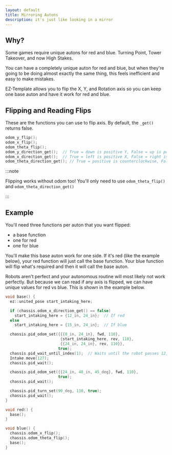 ```yaml
---
layout: default
title: Mirroring Autons
description: it's just like looking in a mirror
---
```


## Why?
Some games require unique autons for red and blue.  Turning Point, Tower Takeover, and now High Stakes.  

You can have a completely unique auton for red and blue, but when they're going to be doing almost exactly the same thing, this feels inefficient and easy to make mistakes.  

EZ-Template allows you to flip the X, Y, and Rotation axis so you can keep one base auton and have it work for red and blue.  

## Flipping and Reading Flips
These are the functions you can use to flip axis.  By default, the `_get()` returns false.  
```cpp
odom_y_flip();
odom_x_flip();
odom_theta_flip();
odom_y_direction_get();  // True = down is positive Y, False = up is positive Y
odom_x_direction_get();  // True = left is positive X, False = right is positive X
odom_theta_direction_get(); // True = positive is counterclockwise, False = positive is counterclockwise
```

:::note

Flipping works without odom too!  You'll only need to use `odom_theta_flip()` and `odom_theta_direction_get()`

:::

## Example
You'll need three functions per auton that you want flipped:
- a base function
- one for red
- one for blue

You'll make this base auton work for one side.  If it's red (like the example below), your red function will just call the base function.  Your blue function will flip what's required and then it will call the base auton.  

Robots aren't perfect and your autonomous routine will most likely not work perfectly.  But because we can read if any axis is flipped, we can have unique values for red vs blue.  This is shown in the example below.  
```cpp
void base() {
  ez::united_pose start_intaking_here;

  if (chassis.odom_x_direction_get() == false)
    start_intaking_here = {12_in, 24_in};  // If red
  else
    start_intaking_here = {15_in, 24_in};  // If blue

  chassis.pid_odom_set({{{0_in, 24_in}, fwd, 110},
                        {start_intaking_here, rev, 110},
                        {{24_in, 24_in}, rev, 110}},
                       true);
  chassis.pid_wait_until_index(1);  // Waits until the robot passes 12, 24
  Intake.move(127);
  chassis.pid_wait();

  chassis.pid_odom_set({{24_in, 48_in, 45_deg}, fwd, 110},
                       true);
  chassis.pid_wait();

  chassis.pid_turn_set(90_deg, 110, true);
  chassis.pid_wait();
}

void red() {
  base();
}

void blue() {
  chassis.odom_x_flip();
  chassis.odom_theta_flip();
  base();
}
```